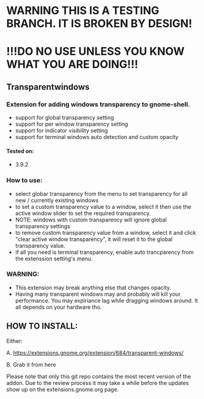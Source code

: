 WARNING THIS IS A TESTING BRANCH. IT IS BROKEN BY DESIGN!
=========================================================
!!!DO NO USE UNLESS YOU KNOW WHAT YOU ARE DOING!!!
==================================================

## Transparentwindows

### Extension for adding windows transparency to gnome-shell.
* support for global transparency setting
* support for per window transparency setting
* support for indicator visibility setting
* support for terminal windows auto detection and custom opacity

#### Tested on:
* 3.9.2 

### How to use:
* select globar transparency from the menu to set transparency for all new / currently existing windows
* to set a custom transparency value to a window, select it then use the active window slider to set the required transparency.
* NOTE: windows with custom transparency will ignore global transparency settings
* to remove custom transparency value from a window, select it and click "clear active window transparency", it will reset it to the global transparency value.
* if all you need is terminal transparency, enable auto trancparency from the extenssion setting's menu.


### WARNING:
* This extension may break anything else that changes opacity.
* Having many transparent windows may and probably will kill your performance. You may expiriance lag while dragging windows around. It all depends on your hardware tho.

HOW TO INSTALL:
---------------
Either:

A. https://extensions.gnome.org/extension/684/transparent-windows/

B. Grab it from here

Please note that only this git repo contains the most recent version of the addon. Due to the review process it may take a while before the updates show up on the extensions.gnome.org page.

